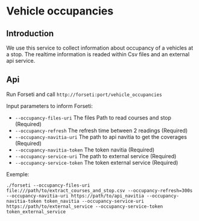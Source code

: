 # Vehicle occupancies

## Introduction

We use this service to collect information about occupancy of a vehicles at a stop.
The realtime information is readed within Csv files and an external api service.

## Api

Run Forseti and call `http://forseti:port/vehicle_occupancies`

Input parameters to inform Forseti:

- `--occupancy-files-uri` The files Path to read courses and stop (Required)
- `--occupancy-refresh` The refresh time between 2 readings (Required)
- `--occupancy-navitia-uri` The path to api navitia to get the coverages (Required)
- `--occupancy-navitia-token` The token navitia (Required)
- `--occupancy-service-uri` The path to external service (Required)
- `--occupancy-service-token` The token external service (Required)

Exemple:

```
./forseti --occupancy-files-uri file:///path/to/extract_courses_and_stop.csv --occupancy-refresh=300s --occupancy-navitia-uri https://path/to/api_navitia --occupancy-navitia-token token_navitia --occupancy-service-uri https://path/to/external_service --occupancy-service-token token_external_service
```
